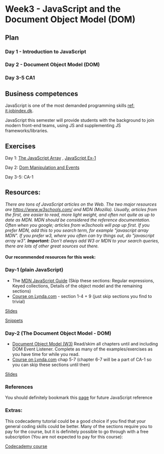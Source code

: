 # Week3 - JavaScript and the Document Object Model (DOM)

## Plan

### Day 1 - Introduction to JavaScript

### Day 2 - Document Object Model (DOM)

### Day 3-5 CA1

## Business competences

JavaScript is one of the most demanded programming skills <a href="https://it.jobindex.dk/jobsoegning?q=javascript&supid=1">ref: it.jobindex.dk</a>.

JavaScript this semester will provide students with the background to join modern front-end teams, using JS and supplementing JS frameworks/libraries.

## Exercises 
Day 1: [The JavaScript Array](https://docs.google.com/document/d/1Yen8XRTEXOFuHwglEF5IyhTZXJIPnkPt2kVsATwvdsM/edit) , [JavaScript Ex-1](https://docs.google.com/document/d/1OQM3BDIpTkzgXPKBjXyVYrFvLLLU28eGJIIAxG1U4dc/edit)

Day 2: [Dom Manipulation and Events](https://docs.google.com/document/d/1bF7L1TRPlBX2liOoTO9_O0mUE7YROr0dYyQifKYg0TA/edit)

Day 3-5: CA-1

## Resources: 

*There are tons of JavaScript articles on the Web. The two major resources are https://www.w3schools.com/ and MDN (Mozilla). Usually, articles from the first, are easier to read, more light weight, and often not quite as up to date as MDN. MDN should be considered the reference documentation.
Often when you google; articles from w3schools will pop up first. If you prefer MDN, add this to you search term, for example "javascript array MDN". If you prefer w3, where you often can try things out, do "javascript array w3".
**Important:** Don't always add W3 or MDN to your search queries, there are lots of other great sources out there.*

#### Our recommended resources for this week:
### Day-1 (plain JavaScript)
- The [MDN JavaScript Guide](https://developer.mozilla.org/bm/docs/Web/JavaScript/Guide/Introduction) (Skip these sections: Regular expressions, Keyed collections, Details of the object model and the remaining sections) 
- [Course on Lynda.com](https://www.lynda.com/JavaScript-tutorials/Welcome/574716/612017-4.html?srchtrk=index%3a3%0alinktypeid%3a2%0aq%3ajavascript%0apage%3a1%0as%3arelevance%0asa%3atrue%0aproducttypeid%3a2) - section 1-4 + 9 (just skip sections you find to trivial)

[Slides](http://sem3slides.mydemos.dk/js1/js.html)

[Snippets](https://docs.google.com/document/d/1azWGYuInsj15FrGzcdGpOaowseE10BKAN1mc5EhpdK4/edit?usp=sharing)

### Day-2 (The Document Object Model - DOM)

- [Document Object Model (W3)]( https://www.w3schools.com/js/js_htmldom.asp) Read/skim all chapters until and including DOM Event Listener. Complete as many of the examples/exercises as you have time for while you read.
- [Course on Lynda.com](https://www.lynda.com/JavaScript-tutorials/Welcome/574716/612017-4.html?srchtrk=index%3a3%0alinktypeid%3a2%0aq%3ajavascript%0apage%3a1%0as%3arelevance%0asa%3atrue%0aproducttypeid%3a2) chap 5-7 (chapter 6-7 will be a part of CA-1 so you can skip these sections until then)

[Slides](https://efif.sharepoint.com/:p:/s/cph/Lyngby/ESWmlKaRhhdBiyIC2lkJTw4ByDE4sjJWBJRPEOwOHd7w0A?e=iKtpgc)

### References 
You should definitely bookmark this [page](https://www.w3schools.com/jsref/default.asp) for future JavaScript reference

### Extras:
This codecademy tutorial could be a good choice if you find that your general coding skills could be better.
Many of the sections require you to pay for the course, but it is definitely possible to go through with a free subscription (You are not expected to pay for this course):

[Codecademy course](https://www.codecademy.com/learn/introduction-to-javascript)